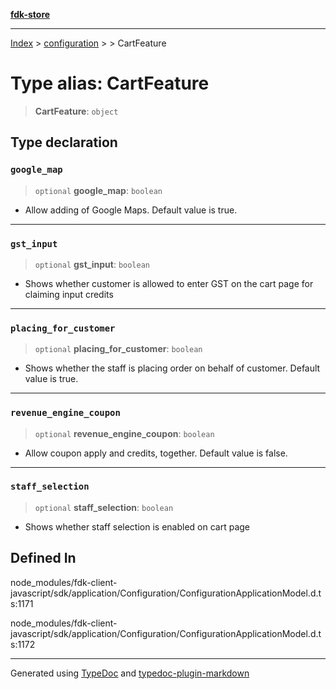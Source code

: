 [**fdk-store**](../../../README.md)
***

[Index](../../../API.md) > [configuration](../../README.md) > [<internal>](../README.md) > CartFeature

# Type alias: CartFeature

> **CartFeature**: `object`

## Type declaration

### `google_map`

> `optional` **google\_map**: `boolean`

- Allow adding of Google Maps. Default value is true.

***

### `gst_input`

> `optional` **gst\_input**: `boolean`

- Shows whether customer is allowed to enter
GST on the cart page for claiming input credits

***

### `placing_for_customer`

> `optional` **placing\_for\_customer**: `boolean`

- Shows whether the staff is
placing order on behalf of customer. Default value is true.

***

### `revenue_engine_coupon`

> `optional` **revenue\_engine\_coupon**: `boolean`

- Allow coupon apply and credits,
together. Default value is false.

***

### `staff_selection`

> `optional` **staff\_selection**: `boolean`

- Shows whether staff selection is
enabled on cart page

## Defined In

node\_modules/fdk-client-javascript/sdk/application/Configuration/ConfigurationApplicationModel.d.ts:1171

node\_modules/fdk-client-javascript/sdk/application/Configuration/ConfigurationApplicationModel.d.ts:1172

***
Generated using [TypeDoc](https://typedoc.org/) and [typedoc-plugin-markdown](https://www.npmjs.com/package/typedoc-plugin-markdown)
